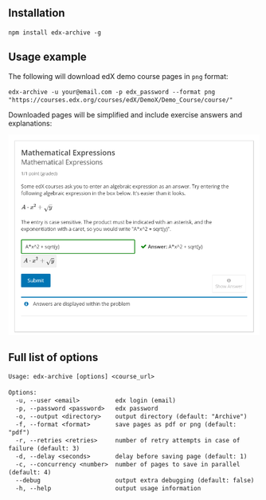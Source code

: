 ## Installation

```
npm install edx-archive -g
```

## Usage example

The following will download edX demo course pages in `png` format:

```
edx-archive -u your@email.com -p edx_password --format png "https://courses.edx.org/courses/edX/DemoX/Demo_Course/course/"
```

Downloaded pages will be simplified and include exercise answers and explanations:

![example](example.png)


## Full list of options

```
Usage: edx-archive [options] <course_url>

Options:
  -u, --user <email>          edx login (email)
  -p, --password <password>   edx password
  -o, --output <directory>    output directory (default: "Archive")
  -f, --format <format>       save pages as pdf or png (default: "pdf")
  -r, --retries <retries>     number of retry attempts in case of failure (default: 3)
  -d, --delay <seconds>       delay before saving page (default: 1)
  -c, --concurrency <number>  number of pages to save in parallel (default: 4)
  --debug                     output extra debugging (default: false)
  -h, --help                  output usage information
```
